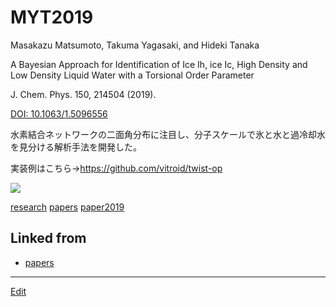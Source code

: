 # MYT2019

Masakazu Matsumoto, Takuma Yagasaki, and Hideki Tanaka

A Bayesian Approach for Identification of Ice Ih, ice Ic, High Density and Low Density Liquid Water with a Torsional Order Parameter 

J. Chem. Phys. 150, 214504 (2019).

[DOI: 10.1063/1.5096556](https://doi.org/10.1063/1.5096556)



水素結合ネットワークの二面角分布に注目し、分子スケールで氷と水と過冷却水を見分ける解析手法を開発した。

実装例はこちら→https://github.com/vitroid/twist-op

![](https://i.gyazo.com/54198f0444985ee452b1cc47a4c68dc8.jpg)



[research](research.md) [papers](papers.md) [paper2019](paper2019.md) 



## Linked from

* [papers](papers.md)


----
[Edit](https://github.com/vitroid/vitroid.github.io/edit/master/MD/MYT2019.md)
